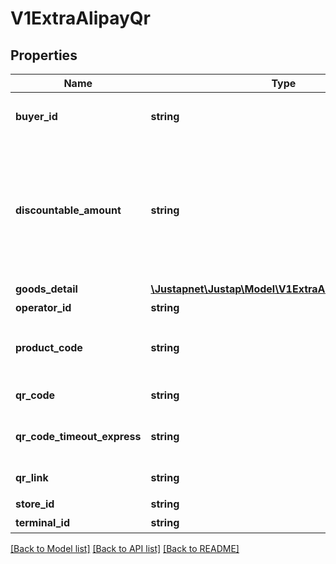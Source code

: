 # V1ExtraAlipayQr

## Properties
Name | Type | Description | Notes
------------ | ------------- | ------------- | -------------
**buyer_id** | **string** | 买家的支付宝唯一用户号（2088开头的16位纯数字） | 
**discountable_amount** | **string** | 可打折金额. 参与优惠计算的金额，单位为元，精确到小数点后两位，取值范围[0.01,100000000] 如果该值未传入，但传入了【订单总金额】，【不可打折金额】则该值默认为【订单总金额】-【不可打折金额】 | [optional] 
**goods_detail** | [**\Justapnet\Justap\Model\V1ExtraAlipayGoodsDetail[]**](V1ExtraAlipayGoodsDetail.md) | 商品明细列表 | [optional] 
**operator_id** | **string** | 商户操作员编号 | 
**product_code** | **string** | 销售产品码，商家和支付宝签约的产品码，为固定值QUICK_MSECURITY_PAY | 
**qr_code** | **string** | [ONLY IN RESPONSE] 二维码 | 
**qr_code_timeout_express** | **string** | 支付场景。 条码支付，取值：bar_code； 声波支付，取值：wave_code | 
**qr_link** | **string** | [ONLY IN RESPONSE] 二维码图片的URL地址 | 
**store_id** | **string** | 商户门店编号 | 
**terminal_id** | **string** | 商户机具终端编号 | 

[[Back to Model list]](../README.md#documentation-for-models) [[Back to API list]](../README.md#documentation-for-api-endpoints) [[Back to README]](../README.md)


